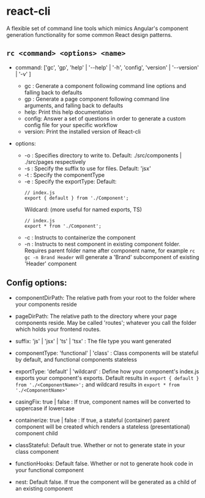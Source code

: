 # react-cli
A flexible set of command line tools which mimics Angular's component generation functionality for some common React design patterns.

## `rc <command> <options> <name>`

- command: ['gc', 'gp', 'help' | '--help' | '-h', 'config', 'version' | '--version' | '-v' ]
	- gc <options> <name>: Generate a component following command line options and falling back to defaults
	- gp <options> <name>: Generate a page component following command line arguments, and falling back to defaults
	- help: Print this help documentation
	- config: Answer a set of questions in order to generate a custom config file for your specific workflow
	- version: Print the installed version of React-cli

- options: 
	- -o <output directory>: Specifies directory to write to. Default: ./src/components | ./src/pages respectively
	- -s <suffix>: Specify the suffix to use for files. Default: 'jsx'
	- -t <type>: Specify the componentType
	- -e <type>: Specify the exportType: 
		Default: 
		```
		// index.js
		export { default } from './Component';
		```
		Wildcard: (more useful for named exports, TS)
		```
		// index.js
		export * from './Component';
		```
	- -c : Instructs to containerize the component
	- -n : Instructs to nest component in existing component folder. Requires parent folder name after component name, for example `rc gc -n Brand Header` will generate a 'Brand' subcomponent of existing 'Header' component


## Config options:

- componentDirPath: The relative path from your root to the folder where your components reside

- pageDirPath: The relative path to the directory where your page components reside. May be called 'routes'; whatever you call the folder which holds your frontend routes.

- suffix: 'js' | 'jsx' | 'ts' | 'tsx' : The file type you want generated

- componentType: 'functional' | 'class' : Class components will be stateful by default, and functional components stateless

- exportType: 'default' | 'wildcard' : Define how your component's index.js exports your component's exports. Default results in `export { default } from './<ComponentName>';` and wildcard results in `export * from './<ComponentName>'`

- casingFix: true | false : If true, component names will be converted to uppercase if lowercase

- containerize: true | false : If true, a stateful (container) parent component will be created which renders a stateless (presentational) component child

- classStateful: Default true. Whether or not to generate state in your class component

- functionHooks: Default false. Whether or not to generate hook code in your functional component

- nest: Default false. If true the component will be generated as a child of an existing component
